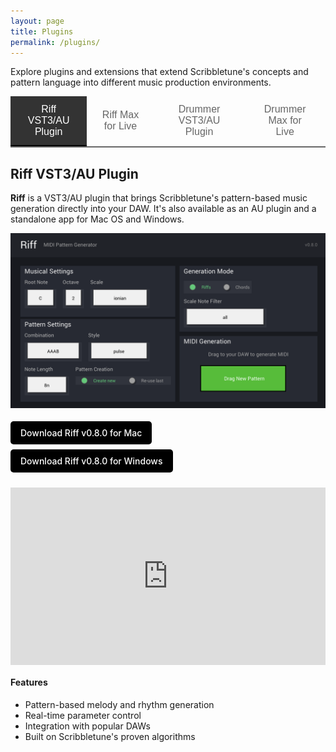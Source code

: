 ```yaml
---
layout: page
title: Plugins
permalink: /plugins/
---
```


<style>
 .tab-content a {
    display: inline-block;
    background-color: #000;
    color: white !important;
    padding: 10px 16px;
    text-decoration: none !important;
    border-radius: 5px;
    font-weight: 500;
    margin: 4px 8px 4px 0;
    transition: background-color 0.3s ease;
  }
  
  .tab-content a:hover {
    background-color: #333;
    transform: translateY(-1px);
  }

  .video-wrapper {
    position: relative;
    width: 100%;
    height: 0;
    padding-bottom: 56.25%; /* 16:9 aspect ratio */
    margin: 20px 0;
  }
  
  .video-wrapper iframe {
    position: absolute;
    top: 0;
    left: 0;
    width: 100%;
    height: 100%;
  }
.plugin-tabs {
  display: flex;
  border-bottom: 2px solid #666;
  margin-bottom: 20px;
  position: relative;
  z-index: 1000;
}

.tab-button {
  padding: 12px 24px;
  background: none;
  border: none;
  cursor: pointer;
  font-size: 16px;
  font-weight: 500;
  color: #666;
  border-bottom: 2px solid transparent;
  transition: all 0.3s ease;
}

.tab-button:hover {
  color: #333;
}

.tab-button.active {
  color: white;
  background-color: #333;
  border-bottom-color: #000;
}

.tab-content {
  display: none;
}

.tab-content.active {
  display: block;
  animation: fadeIn 0.3s ease-in-out;
}

@keyframes fadeIn {
  from { opacity: 0; transform: translateY(10px); }
  to { opacity: 1; transform: translateY(0); }
}
</style>

Explore plugins and extensions that extend Scribbletune's concepts and pattern language into different music production environments.

<div class="plugin-tabs">
  <button class="tab-button active" onclick="showTab(event, 'riff-vst')">Riff VST3/AU Plugin</button>
  <button class="tab-button" onclick="showTab(event, 'riff-live')">Riff Max for Live</button>
  <button class="tab-button" onclick="showTab(event, 'drummer-vst')">Drummer VST3/AU Plugin</button>
  <button class="tab-button" onclick="showTab(event, 'drummer-live')">Drummer Max for Live</button>
</div>

<div id="riff-vst" class="tab-content active">
  <h2>Riff VST3/AU Plugin</h2>
  
  <p><strong>Riff</strong> is a VST3/AU plugin that brings Scribbletune's pattern-based music generation directly into your DAW. It's also available as an AU plugin and a standalone app for Mac OS and Windows.</p>
  
  <img src="/images/riff-v0.8.0.png" alt="Riff VST3 Plugin">

  <p>
    <a href="https://drive.google.com/file/d/1wPKkUUOQm4TvESknDTh9-nWHUUsZaW4Y/view?usp=drive_link">Download Riff v0.8.0 for Mac</a>
  <br>
    <a href="https://drive.google.com/file/d/16IbCYZZI2HeX7k0CqvLbnGL-SrFmma5X/view?usp=drive_link">Download Riff v0.8.0 for Windows</a>
  </p>
  
  
  <div class="video-wrapper">
    <iframe src="https://www.youtube.com/embed/IlwI-7ojcyI" title="Riff VST3/AU Plugin Demo" frameborder="0" allow="accelerometer; autoplay; clipboard-write; encrypted-media; gyroscope; picture-in-picture; web-share" allowfullscreen></iframe>
  </div>
  
  <h4>Features</h4>
  
  <ul>
    <li>Pattern-based melody and rhythm generation</li>
    <li>Real-time parameter control</li>
    <li>Integration with popular DAWs</li>
    <li>Built on Scribbletune's proven algorithms</li>
  </ul>
</div>

<div id="riff-live" class="tab-content">
  <h2>Riff Max for Live Device</h2>

  <p>Transform your music production workflow with Riff, a sophisticated Max for Live device that generates realistic drum sequences and melodic patterns. Built with TypeScript and optimized for professional music creation.</p>

  <img src="/images/riff4live11.png" alt="Riff Max for Live device">

  <div class="video-wrapper">
    <iframe src="https://www.youtube.com/embed/cA_SYO2TI3M" title="Riff Max for Live Device Demo" frameborder="0" allow="accelerometer; autoplay; clipboard-write; encrypted-media; gyroscope; picture-in-picture; web-share" allowfullscreen></iframe>
  </div>

  <p><a href="https://drive.google.com/file/d/1GjoluU6yObhf_d-CvLnhKSYNNm108STW/view?usp=sharing">Download Riff v0.8.0 Max for Live for Ableton Live 11 & 12</a></p>
  
  <ul>
    <li><strong>Melodic Riff Generation</strong> - Create melodic patterns with scale and chord progression support for complete musical arrangements</li>
    <li><strong>Real-Time Integration</strong> - Seamlessly generates MIDI clips directly in Ableton Live for immediate use in your productions OR live performance</li>
    <li><strong>Manual and preset pattern generation</strong> - Enter patterns manually or chose a preset for generation</li>
  </ul>
</div>

<div id="drummer-vst" class="tab-content">
  <h2>Drummer VST3/AU Plugin</h2>
  
  <p><strong>Drummer</strong> is a VST3/AU plugin that generates drum patterns using Scribbletune's pattern language and concepts. It's also available as an AU plugin and a standalone app for Mac OS and Windows.</p>
  
  <img src="/images/drummer-vst.png" alt="Drummer VST3/AU Plugin">

  <p>
    <a href="https://drive.google.com/file/d/1e80T22L14z9-nENjBdaZX_jnKGSAy0Am/view?usp=sharing">Download Drummer VST3/AU for Mac</a>
  <br>
    <a href="https://drive.google.com/file/d/1G7JewLS002881RkQhuj8aOmGzx1JkRgu/view?usp=sharing">Drummer VST3/AU for Windows - Needs testing!</a>
  </p>
  
  <p>Instead of algorithmic generation or generic loops, Drummer is built around the "260 Drum Machine Patterns" book extending it in interesting ways.</p>

  <div class="video-wrapper">
    <iframe src="https://www.youtube.com/embed/TwF0JsuJ06M" title="Drummer VST3/AU Plugin Demo" frameborder="0" allow="accelerometer; autoplay; clipboard-write; encrypted-media; gyroscope; picture-in-picture; web-share" allowfullscreen></iframe>
  </div>
  
  <h4>Key features:</h4>
  
  <ul>
    <li>260+ authentic patterns across 18+ genres (rock, funk, reggae, jazz, hip-hop, etc.)</li>
    <li>Intelligent variation engine that adds fills, flams, and human feel</li>
    <li>Genre-specific selection or full random mode</li>
    <li>Pattern complexity knob (minimal grooves → complex fills)</li>
    <li>Perfect integration with popular DAWs and drum devices</li>
    <li>Performance features like "remove kick" for live use</li>
    <li>Real-time parameter control</li>
    <li>Built on Scribbletune's proven algorithms</li>
  </ul>
</div>

<div id="drummer-live" class="tab-content">
  <h2>Drummer Max for Live Device</h2>
  
  <p>A Max for Live device that generates drum patterns using Scribbletune's pattern language and concepts.</p>
  
  <img src="/images/drummer.png" alt="Drummer - Max for Live device">

  <p><a href="https://maxforlive.com/library/device.php?id=13431">Download from MaxForLive.com</a></p>
  
  <p>Instead of algorithmic generation or generic loops, Drummer is built around the "260 Drum Machine Patterns" book extending it in interesting ways.</p>

  <div class="video-wrapper">
    <iframe src="https://www.youtube.com/embed/H76q-O8APdI" title="YouTube video player" frameborder="0" allow="accelerometer; autoplay; clipboard-write; encrypted-media; gyroscope; picture-in-picture; web-share" allowfullscreen></iframe>
  </div>
  
  <h4>Key features:</h4>
  
  <ul>
    <li>260+ authentic patterns across 18+ genres (rock, funk, reggae, jazz, hip-hop, etc.)</li>
    <li>Intelligent variation engine that adds fills, flams, and human feel</li>
    <li>Genre-specific selection or full random mode</li>
    <li>Pattern complexity knob (minimal grooves → complex fills)</li>
    <li>Perfect integration with Live's drum devices and NI Battery</li>
    <li>Performance features like "remove kick" for live use</li>
  </ul>
</div>

<script>
function showTab(evt, tabName) {
  var i, tabcontent, tablinks;
  
  // Hide all tab contents
  tabcontent = document.getElementsByClassName("tab-content");
  for (i = 0; i < tabcontent.length; i++) {
    tabcontent[i].classList.remove("active");
  }
  
  // Remove active class from all tab buttons
  tablinks = document.getElementsByClassName("tab-button");
  for (i = 0; i < tablinks.length; i++) {
    tablinks[i].classList.remove("active");
  }
  
  // Show the selected tab and mark button as active
  document.getElementById(tabName).classList.add("active");
  evt.currentTarget.classList.add("active");
}
</script>
